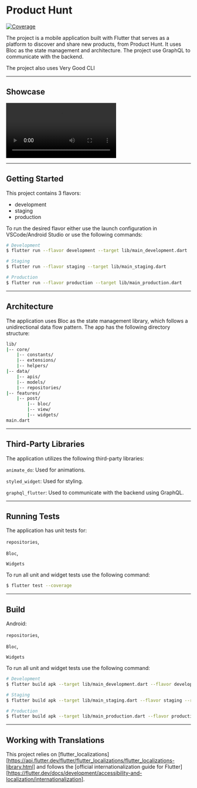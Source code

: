 # Product Hunt

[![Coverage](https://github.com/phuongpt/product_hunt/actions/workflows/main.yml/badge.svg)](https://github.com/phuongpt/product_hunt/actions/workflows/main.yml)

The project is a mobile application built with Flutter that serves as a platform to discover and share new products, from Product Hunt. It uses Bloc as the state management and architecture. The project use GraphQL to communicate with the backend.

The project also uses Very Good CLI

---
## Showcase
![showcase](https://github.com/phuongpt/product_hunt/blob/develop/docs/videos/product-hunt.mov) 

---

## Getting Started

This project contains 3 flavors:

- development
- staging
- production

To run the desired flavor either use the launch configuration in VSCode/Android Studio or use the following commands:

```sh
# Development
$ flutter run --flavor development --target lib/main_development.dart

# Staging
$ flutter run --flavor staging --target lib/main_staging.dart

# Production
$ flutter run --flavor production --target lib/main_production.dart
```

---

## Architecture
The application uses Bloc as the state management library, which follows a unidirectional data flow pattern. The app has the following directory structure:

```sh
lib/
|-- core/
    |-- constants/
    |-- extensions/
    |-- helpers/
|-- data/
    |-- apis/
    |-- models/
    |-- repositories/
|-- features/
    |-- post/
        |-- bloc/
        |-- view/
        |-- widgets/
main.dart

```

---

## Third-Party Libraries
The application utilizes the following third-party libraries:

`animate_do`: Used for animations.

`styled_widget`: Used for styling.

`graphql_flutter`: Used to communicate with the backend using GraphQL.

---


## Running Tests
The application has unit tests for: 

`repositories`,

`Bloc`,
 
`Widgets`

To run all unit and widget tests use the following command:

```sh
$ flutter test --coverage
```

---

## Build
Android: 

`repositories`,

`Bloc`,
 
`Widgets`

To run all unit and widget tests use the following command:


```sh
# Development
$ flutter build apk --target lib/main_development.dart --flavor development --release -v

# Staging
$ flutter build apk --target lib/main_staging.dart --flavor staging --release -v

# Production
$ flutter build apk --target lib/main_production.dart --flavor production --release -v
```

---

## Working with Translations

This project relies on [flutter_localizations][https://api.flutter.dev/flutter/flutter_localizations/flutter_localizations-library.html] and follows the [official internationalization guide for Flutter][https://flutter.dev/docs/development/accessibility-and-localization/internationalization].

